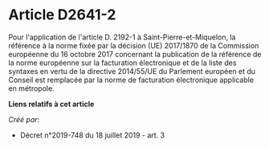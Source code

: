 # Article D2641-2

Pour l'application de l'article D. 2192-1 à Saint-Pierre-et-Miquelon, la référence à la norme fixée par la décision (UE)
2017/1870 de la Commission européenne du 16 octobre 2017 concernant la publication de la référence de la norme européenne sur
la facturation électronique et de la liste des syntaxes en vertu de la directive 2014/55/UE du Parlement européen et du
Conseil est remplacée par la norme de facturation électronique applicable en métropole.

**Liens relatifs à cet article**

_Créé par_:

  - Décret n°2019-748 du 18 juillet 2019 - art. 3
